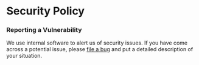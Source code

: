 # Security Policy

### Reporting a Vulnerability

We use internal software to alert us of security issues. If you have come across a potential issue, please [file a bug](https://github.com/pluralsight/tva/issues/new?assignees=&labels=bug%2Cneeds+triage&template=bug.yml&title=%5BBug%3F%5D%3A+) and put a detailed description of your situation.
